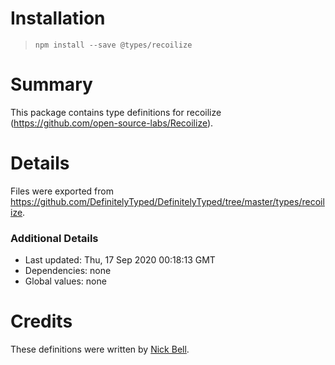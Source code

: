 # Installation
> `npm install --save @types/recoilize`

# Summary
This package contains type definitions for recoilize (https://github.com/open-source-labs/Recoilize).

# Details
Files were exported from https://github.com/DefinitelyTyped/DefinitelyTyped/tree/master/types/recoilize.

### Additional Details
 * Last updated: Thu, 17 Sep 2020 00:18:13 GMT
 * Dependencies: none
 * Global values: none

# Credits
These definitions were written by [Nick Bell](https://github.com/ni3t).
